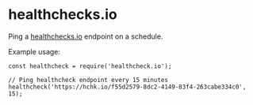 # healthchecks.io
Ping a [healthchecks.io](healthchecks.io) endpoint on a schedule.

Example usage:

```
const healthcheck = require('healthcheck.io');

// Ping healthcheck endpoint every 15 minutes
healthcheck('https://hchk.io/f55d2579-8dc2-4149-83f4-263cabe334c0', 15);
```



